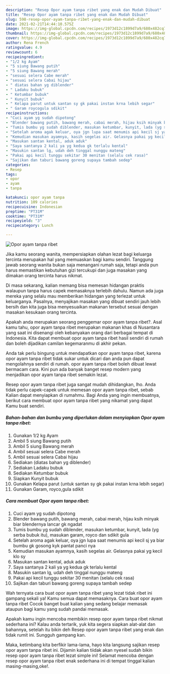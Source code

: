 ```yaml
---
description: "Resep Opor ayam tanpa ribet yang enak dan Mudah Dibuat"
title: "Resep Opor ayam tanpa ribet yang enak dan Mudah Dibuat"
slug: 598-resep-opor-ayam-tanpa-ribet-yang-enak-dan-mudah-dibuat
date: 2021-02-21T14:44:10.575Z
image: https://img-global.cpcdn.com/recipes/1973d12c1899d7a9/680x482cq70/opor-ayam-tanpa-ribet-foto-resep-utama.jpg
thumbnail: https://img-global.cpcdn.com/recipes/1973d12c1899d7a9/680x482cq70/opor-ayam-tanpa-ribet-foto-resep-utama.jpg
cover: https://img-global.cpcdn.com/recipes/1973d12c1899d7a9/680x482cq70/opor-ayam-tanpa-ribet-foto-resep-utama.jpg
author: Rena French
ratingvalue: 4.9
reviewcount: 6
recipeingredient:
- "1/2 kg Ayam"
- "5 siung Bawang putih"
- "5 siung Bawang merah"
- "sesuai selera Cabe merah"
- "sesuai selera Cabai hijau"
- " diatas bahan yg diblender"
- " Ladaku bubuk"
- " Ketumbar bubuk"
- " Kunyit bubuk"
- " Kelapa parut untuk santan sy gk pakai instan krna lebih segar"
- " Garam roycogula sdikit"
recipeinstructions:
- "Cuci ayam yg sudah dipotong"
- "Blender bawang putih, bawang merah, cabai merah, hijau ksih minyak biar blendernya lancar gk ngadat"
- "Tumis bumbu yg sudah diblender, masukan ketumbar, kunyit, lada (yg serba bubuk itu), masukan garam, royco dan sdikit gula"
- "Setelah aroma agak keluar, oya jgn lupa saat menumis api kecil sj ya biar bumbu gk gosong kyk pantat panci nya"
- "Kemudian masukan ayamnya, kasih segelas air. Gelasnya pakai yg kecil klo sy"
- "Masukan santan kental, aduk aduk"
- "Saya santanya 2 kali ya yg kedua gk terlalu kental"
- "Masukin santan lg, udah deh tinggal nunggu mateng"
- "Pakai api kecil tunggu sekitar 30 menitan (selalu cek rasa)"
- "Sajikan dan taburi bawang goreng supaya tambah sedep"
categories:
- Resep
tags:
- opor
- ayam
- tanpa

katakunci: opor ayam tanpa 
nutrition: 109 calories
recipecuisine: Indonesian
preptime: "PT31M"
cooktime: "PT31M"
recipeyield: "3"
recipecategory: Lunch

---
```



![Opor ayam tanpa ribet](https://img-global.cpcdn.com/recipes/1973d12c1899d7a9/680x482cq70/opor-ayam-tanpa-ribet-foto-resep-utama.jpg)

Jika kamu seorang wanita, mempersiapkan olahan lezat bagi keluarga tercinta merupakan hal yang memuaskan bagi kamu sendiri. Tanggung jawab seorang  wanita bukan saja menangani rumah saja, tetapi anda pun harus memastikan kebutuhan gizi tercukupi dan juga masakan yang dimakan orang tercinta harus nikmat.

Di masa  sekarang, kalian memang bisa memesan hidangan praktis walaupun tanpa harus capek memasaknya terlebih dahulu. Namun ada juga mereka yang selalu mau memberikan hidangan yang terlezat untuk keluarganya. Pasalnya, menyajikan masakan yang dibuat sendiri jauh lebih bersih dan kita juga bisa menyesuaikan makanan tersebut sesuai dengan masakan kesukaan orang tercinta. 



Apakah anda merupakan seorang penggemar opor ayam tanpa ribet?. Asal kamu tahu, opor ayam tanpa ribet merupakan makanan khas di Nusantara yang saat ini disenangi oleh kebanyakan orang dari berbagai tempat di Indonesia. Kita dapat membuat opor ayam tanpa ribet hasil sendiri di rumah dan boleh dijadikan camilan kegemaranmu di akhir pekan.

Anda tak perlu bingung untuk mendapatkan opor ayam tanpa ribet, karena opor ayam tanpa ribet tidak sukar untuk dicari dan anda pun dapat mengolahnya sendiri di rumah. opor ayam tanpa ribet boleh dibuat lewat bermacam cara. Kini pun ada banyak banget resep modern yang menjadikan opor ayam tanpa ribet semakin lezat.

Resep opor ayam tanpa ribet juga sangat mudah dihidangkan, lho. Anda tidak perlu capek-capek untuk memesan opor ayam tanpa ribet, sebab Kalian dapat menyiapkan di rumahmu. Bagi Anda yang ingin membuatnya, berikut cara membuat opor ayam tanpa ribet yang nikamat yang dapat Kamu buat sendiri.

<!--inarticleads1-->

##### Bahan-bahan dan bumbu yang diperlukan dalam menyiapkan Opor ayam tanpa ribet:

1. Gunakan 1/2 kg Ayam
1. Ambil 5 siung Bawang putih
1. Ambil 5 siung Bawang merah
1. Ambil sesuai selera Cabe merah
1. Ambil sesuai selera Cabai hijau
1. Sediakan  (diatas bahan yg diblender)
1. Sediakan  Ladaku bubuk
1. Sediakan  Ketumbar bubuk
1. Siapkan  Kunyit bubuk
1. Gunakan  Kelapa parut (untuk santan sy gk pakai instan krna lebih segar)
1. Gunakan  Garam, royco,gula sdikit




<!--inarticleads2-->

##### Cara membuat Opor ayam tanpa ribet:

1. Cuci ayam yg sudah dipotong
1. Blender bawang putih, bawang merah, cabai merah, hijau ksih minyak biar blendernya lancar gk ngadat
1. Tumis bumbu yg sudah diblender, masukan ketumbar, kunyit, lada (yg serba bubuk itu), masukan garam, royco dan sdikit gula
1. Setelah aroma agak keluar, oya jgn lupa saat menumis api kecil sj ya biar bumbu gk gosong kyk pantat panci nya
1. Kemudian masukan ayamnya, kasih segelas air. Gelasnya pakai yg kecil klo sy
1. Masukan santan kental, aduk aduk
1. Saya santanya 2 kali ya yg kedua gk terlalu kental
1. Masukin santan lg, udah deh tinggal nunggu mateng
1. Pakai api kecil tunggu sekitar 30 menitan (selalu cek rasa)
1. Sajikan dan taburi bawang goreng supaya tambah sedep




Wah ternyata cara buat opor ayam tanpa ribet yang lezat tidak ribet ini gampang sekali ya! Kamu semua dapat memasaknya. Cara buat opor ayam tanpa ribet Cocok banget buat kalian yang sedang belajar memasak ataupun bagi kamu yang sudah pandai memasak.

Apakah kamu ingin mencoba membikin resep opor ayam tanpa ribet nikmat sederhana ini? Kalau anda tertarik, yuk kita segera siapkan alat-alat dan bahannya, setelah itu bikin deh Resep opor ayam tanpa ribet yang enak dan tidak rumit ini. Sungguh gampang kan. 

Maka, ketimbang kita berfikir lama-lama, hayo kita langsung sajikan resep opor ayam tanpa ribet ini. Dijamin kalian tiidak akan nyesel sudah bikin resep opor ayam tanpa ribet lezat simple ini! Selamat mencoba dengan resep opor ayam tanpa ribet enak sederhana ini di tempat tinggal kalian masing-masing,oke!.

